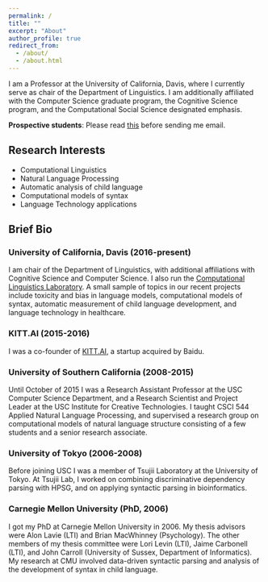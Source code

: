 ```yaml
---
permalink: /
title: ""
excerpt: "About"
author_profile: true
redirect_from: 
  - /about/
  - /about.html
---
```


I am a Professor at the University of California, Davis, where I currently serve as chair of the Department of Linguistics. I am additionally
affiliated with the Computer Science graduate program, the Cognitive Science program, and the Computational Social Science designated emphasis.

**Prospective students**: Please read [this](prospectivestudents.html) before sending me email.

## Research Interests

- Computational Linguistics
- Natural Language Processing
- Automatic analysis of child language
- Computational models of syntax
- Language Technology applications

## Brief Bio

### University of California, Davis (2016-present)
I am chair of the Department of Linguistics, with additional affiliations with Cognitive Science and Computer Science. I also run the [Computational Linguistics Laboratory](https://compling.ucdavis.edu). A small sample of topics in our recent projects include toxicity and bias in language models, computational models of syntax, automatic measurement of child language development, and language technology in healthcare. 

### KITT.AI (2015-2016)
I was a co-founder of [KITT.AI](https://techcrunch.com/2017/07/05/baidu-acquires-natural-language-startup-kitt-ai-maker-of-chatbot-engine-chatflow/), a startup acquired by Baidu.

### University of Southern California (2008-2015)
Until October of 2015 I was a Research Assistant Professor at the USC Computer Science Department, and a Research Scientist and Project Leader at the USC Institute for Creative Technologies. I taught CSCI 544 Applied Natural Language Processing, and supervised a research group on computational models of natural language structure consisting of a few students and a senior research associate.

### University of Tokyo (2006-2008)
Before joining USC I was a member of Tsujii Laboratory at the University of Tokyo. At Tsujii Lab, I worked on combining discriminative dependency parsing with HPSG, and on applying syntactic parsing in bioinformatics.

### Carnegie Mellon University (PhD, 2006)
I got my PhD at Carnegie Mellon University in 2006. My thesis advisors were Alon Lavie (LTI) and Brian MacWhinney (Psychology). The other members of my thesis committee were Lori Levin (LTI), Jaime Carbonell (LTI), and John Carroll (University of Sussex, Department of Informatics).
My research at CMU involved data-driven syntactic parsing and analysis of the development of syntax in child language.

